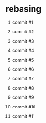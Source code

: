 # rebasing

1. commit #1
2. commit #2
3. commit #3

1. commit #4
2. commit #5
3. commit #6

1. commit #7
2. commit #8
3. commit #9

1. commit #10

1. commit #11

